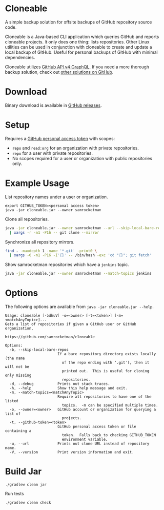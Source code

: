 # Cloneable

A simple backup solution for offsite backups of GitHub repository source code.

Cloneable is a Java-based CLI application which queries GitHub and reports
cloneable projects.  It only does one thing: lists repositories.  Other Linux
utilities can be used in conjunction with cloneable to create and update a local
backup of GitHub.  Useful for personal backups of GitHub with minimal
dependencies.

Cloneable utilizes [GitHub API v4 GraphQL][v4].  If you need a more thorough
backup solution, check out [other solutions on GitHub][other-backup].

# Download

Binary download is available in [GitHub releases][releases].

# Setup


Requires a [GitHub personal access token][github-token] with scopes:

- `repo` and `read:org` for an organization with private repositories.
- `repo` for a user with private repositories.
- No scopes required for a user or organization with public repositories only.

# Example Usage

List repository names under a user or organization.

```
export GITHUB_TOKEN=<personal access token>
java -jar cloneable.jar --owner samrocketman
```

Clone all repositories.

```bash
java -jar cloneable.jar --owner samrocketman --url --skip-local-bare-repos \
  | xargs -r -n1 -P16 -- git clone --mirror
```

Synchronize all repository mirrors.

```bash
find . -maxdepth 1 -name '*.git' -print0 \
  | xargs -0 -n1 -P16 -I'{}' -- /bin/bash -exc 'cd "{}"; git fetch'
```

Show samrocketman repositories which have a `jenkins` topic.

```bash
java -jar cloneable.jar --owner samrocketman --match-topics jenkins
```

# Options

The following options are available from `java -jar cloneable.jar --help`.

```
Usage: cloneable [-bdhuV] -o=<owner> [-t=<token>] [-m=<matchAnyTopic>]...
Gets a list of repositories if given a GitHub user or GitHub organization.

https://github.com/samrocketman/cloneable

Options:
  -b, --skip-local-bare-repos
                        If a bare repository directory exists locally (the name
                          of the repo ending with '.git'), then it will not be
                          printed out.  This is useful for cloning only missing
                          repositories.
  -d, --debug           Prints out stack traces.
  -h, --help            Show this help message and exit.
  -m, --match-topics=<matchAnyTopic>
                        Require all repositories to have one of the listed
                          topics.  -m can be specified multiple times.
  -o, --owner=<owner>   GitHub account or organization for querying a list of
                          projects.
  -t, --github-token=<token>
                        GitHub personal access token or file containing a
                          token.  Falls back to checking GITHUB_TOKEN
                          environment variable.
  -u, --url             Prints out clone URL instead of repository name.
  -V, --version         Print version information and exit.
```

# Build Jar

    ./gradlew clean jar

Run tests

    ./gradlew clean check

[github-token]: https://help.github.com/en/github/authenticating-to-github/creating-a-personal-access-token-for-the-command-line
[releases]: https://github.com/samrocketman/cloneable/releases
[v4]: https://developer.github.com/v4/
[other-backup]: https://github.com/topics/github-backup
